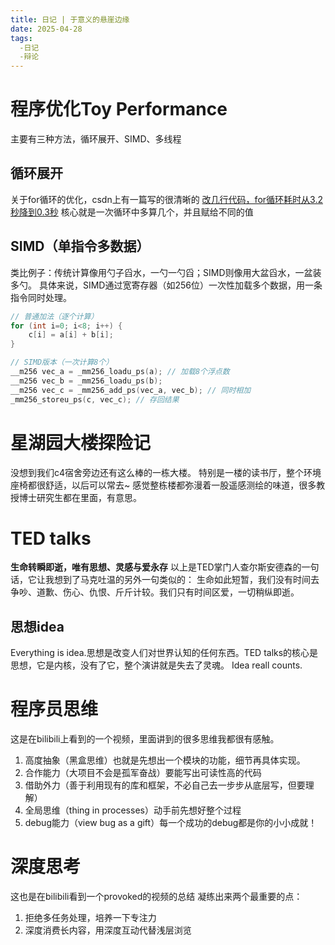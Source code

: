 ```yaml
---
title: 日记 | 于意义的悬崖边缘
date: 2025-04-28 
tags:
  -日记
  -辩论
---
```

# 程序优化Toy Performance
主要有三种方法，循环展开、SIMD、多线程
## 循环展开
关于for循环的优化，csdn上有一篇写的很清晰的
[改几行代码，for循环耗时从3.2秒降到0.3秒](https://blog.csdn.net/techforward/article/details/136878938)
核心就是一次循环中多算几个，并且赋给不同的值
## SIMD（单指令多数据）
类比例子：传统计算像用勺子舀水，一勺一勺舀；SIMD则像用大盆舀水，一盆装多勺。
具体来说，SIMD通过宽寄存器（如256位）一次性加载多个数据，用一条指令同时处理。
```c
// 普通加法（逐个计算）
for (int i=0; i<8; i++) {
    c[i] = a[i] + b[i];
}

// SIMD版本（一次计算8个）
__m256 vec_a = _mm256_loadu_ps(a); // 加载8个浮点数
__m256 vec_b = _mm256_loadu_ps(b);
__m256 vec_c = _mm256_add_ps(vec_a, vec_b); // 同时相加
_mm256_storeu_ps(c, vec_c); // 存回结果
```
# 星湖园大楼探险记
没想到我们c4宿舍旁边还有这么棒的一栋大楼。
特别是一楼的读书厅，整个环境座椅都很舒适，以后可以常去~
感觉整栋楼都弥漫着一股遥感测绘的味道，很多教授博士研究生都在里面，有意思。
# TED talks
**生命转瞬即逝，唯有思想、灵感与爱永存**
以上是TED掌门人查尔斯安德森的一句话，它让我想到了马克吐温的另外一句类似的：
生命如此短暂，我们没有时间去争吵、道歉、伤心、仇恨、斤斤计较。我们只有时间区爱，一切稍纵即逝。
## 思想idea
Everything is idea.思想是改变人们对世界认知的任何东西。TED talks的核心是思想，它是内核，没有了它，整个演讲就是失去了灵魂。
Idea reall counts.
# 程序员思维
这是在bilibili上看到的一个视频，里面讲到的很多思维我都很有感触。
1. 高度抽象（黑盒思维）也就是先想出一个模块的功能，细节再具体实现。
2. 合作能力（大项目不会是孤军奋战）要能写出可读性高的代码
3. 借助外力（善于利用现有的库和框架，不必自己去一步步从底层写，但要理解）
4. 全局思维（thing in processes）动手前先想好整个过程
5. debug能力（view bug as a gift）每一个成功的debug都是你的小小成就！
# 深度思考
这也是在bilibili看到一个provoked的视频的总结
凝练出来两个最重要的点：
1. 拒绝多任务处理，培养一下专注力
2. 深度消费长内容，用深度互动代替浅层浏览

